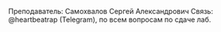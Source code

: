 Преподаватель: Самохвалов Сергей Александрович
Связь: @heartbeatrap (Telegram), по всем вопросам по сдаче лаб.
